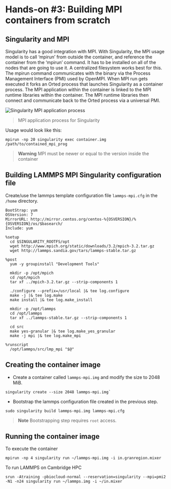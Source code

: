 # Hands-on #3: Building MPI containers from scratch

## Singularity and MPI
Singularity has a good integration with MPI. With Singularity, the MPI usage model is to call ‘mpirun’ from outside the container, and reference the container from the ‘mpirun’ command. It has to be installed on all of the nodes that are going to use it. A centralized filesystem works best for this. The mpirun command communicates with the binary via the Process Management Interface (PMI) used by OpenMPI. When MPI run gets executed it forks an Orted process that launches Singularity as a container process. The MPI application within the container is linked to the MPI runtime libraries within the container. The MPI runtime libraries then connect and communicate back to the Orted process via a universal PMI.

![Singularity MPI application process](singularity-mpi.png)
> MPI application process for Singularity

Usage would look like this:

```shell
mpirun -np 20 singularity exec container.img /path/to/contained_mpi_prog
```

> **Warning** MPI must be newer or equal to the version inside the container

## Building LAMMPS MPI Singularity configuration file

Create/use the lammps template configuration file `lammps-mpi.cfg` in the `/home` directory.

```shell
BootStrap: yum
OSVersion: 7
MirrorURL: http://mirror.centos.org/centos-%{OSVERSION}/%{OSVERSION}/os/$basearch/
Include: yum

%setup
  cd $SINGULARITY_ROOTFS/opt
  wget http://www.mpich.org/static/downloads/3.2/mpich-3.2.tar.gz
  wget http://lammps.sandia.gov/tars/lammps-stable.tar.gz
  
%post
  yum -y groupinstall "Development Tools"

  mkdir -p /opt/mpich
  cd /opt/mpich
  tar xf ../mpich-3.2.tar.gz --strip-components 1

  ./configure --prefix=/usr/local |& tee log.configure
  make -j |& tee log.make
  make install |& tee log.make_install

  mkdir -p /opt/lammps
  cd /opt/lammps
  tar xf ../lammps-stable.tar.gz --strip-components 1

  cd src
  make yes-granular |& tee log.make_yes_granular
  make -j mpi |& tee log.make_mpi

%runscript
  /opt/lammps/src/lmp_mpi "$@"
```

## Creating the container image

* Create a container called `lammps-mpi.img` and modify the size to 2048 MiB.

```
singularity create --size 2048 lammps-mpi.img`
```

* Bootstrap the lammps configuration file created in the previous step.

```
sudo singularity build lammps-mpi.img lammps-mpi.cfg
```
> **Note** Bootstrapping step requires `root` access.

## Running the container image

To execute the container 

```
mpirun -np 4 singularity run ~/lammps-mpi.img -i in.granregion.mixer
```

To run LAMMPS on Cambridge HPC

```shell
srun -Atraining -pbiocloud-normal --reservation=singularity --mpi=pmi2 -N1 -n24 singularity run ~/lammps.img -i ~/in.mixer
```

